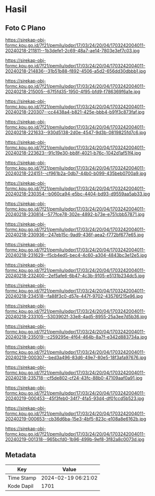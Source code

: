 # Hasil

## Foto C Plano

https://sirekap-obj-formc.kpu.go.id/7f21/pemilu/pdpr/17/03/24/20/04/1703242004011-20240218-211811--1b3defe1-2c69-48a7-ae14-7803e3ef7c03.jpg

https://sirekap-obj-formc.kpu.go.id/7f21/pemilu/pdpr/17/03/24/20/04/1703242004011-20240218-214836--31b51b88-f892-4506-a5d2-656dd30dbbb1.jpg

https://sirekap-obj-formc.kpu.go.id/7f21/pemilu/pdpr/17/03/24/20/04/1703242004011-20240218-215005--67f5fd35-1950-4f95-bfd9-f786369f6a1e.jpg

https://sirekap-obj-formc.kpu.go.id/7f21/pemilu/pdpr/17/03/24/20/04/1703242004011-20240218-220307--cc4438a4-b821-425e-bbb4-b91f3c873faf.jpg

https://sirekap-obj-formc.kpu.go.id/7f21/pemilu/pdpr/17/03/24/20/04/1703242004011-20240218-221633--930d5138-2d0e-4547-9d3b-0819825fd7c6.jpg

https://sirekap-obj-formc.kpu.go.id/7f21/pemilu/pdpr/17/03/24/20/04/1703242004011-20240218-223623--91c19e30-bb8f-4021-b76c-1042d1af51f4.jpg

https://sirekap-obj-formc.kpu.go.id/7f21/pemilu/pdpr/17/03/24/20/04/1703242004011-20240218-224151--cf961b2a-0db7-44b0-b099-435beb0700a9.jpg

https://sirekap-obj-formc.kpu.go.id/7f21/pemilu/pdpr/17/03/24/20/04/1703242004011-20240218-230354--b060ca94-e5bc-4404-bd93-d9559aa5ab33.jpg

https://sirekap-obj-formc.kpu.go.id/7f21/pemilu/pdpr/17/03/24/20/04/1703242004011-20240218-230814--577fce78-302e-4892-b73e-e751cbb57871.jpg

https://sirekap-obj-formc.kpu.go.id/7f21/pemilu/pdpr/17/03/24/20/04/1703242004011-20240218-230936--247eb15c-9ad9-436f-aea2-f772bf677e65.jpg

https://sirekap-obj-formc.kpu.go.id/7f21/pemilu/pdpr/17/03/24/20/04/1703242004011-20240218-231629--f5cb4ed5-bec4-4c60-a304-4843bc3e12e5.jpg

https://sirekap-obj-formc.kpu.go.id/7f21/pemilu/pdpr/17/03/24/20/04/1703242004011-20240218-232400--2ef5afe6-6b47-4c3b-9105-e5131b234dc5.jpg

https://sirekap-obj-formc.kpu.go.id/7f21/pemilu/pdpr/17/03/24/20/04/1703242004011-20240218-234518--fa88f3c0-d57e-447f-9702-43576f215e96.jpg

https://sirekap-obj-formc.kpu.go.id/7f21/pemilu/pdpr/17/03/24/20/04/1703242004011-20240218-233105--5303902f-33e8-4ad5-8955-25a3ee7d5b36.jpg

https://sirekap-obj-formc.kpu.go.id/7f21/pemilu/pdpr/17/03/24/20/04/1703242004011-20240218-235019--c259295e-4f64-464b-8a7f-e342d883734a.jpg

https://sirekap-obj-formc.kpu.go.id/7f21/pemilu/pdpr/17/03/24/20/04/1703242004011-20240219-000307--bed3a496-83d6-49e7-80e5-18f3afa97676.jpg

https://sirekap-obj-formc.kpu.go.id/7f21/pemilu/pdpr/17/03/24/20/04/1703242004011-20240218-235718--cf5de802-cf24-43fc-88b0-47109aaf0a91.jpg

https://sirekap-obj-formc.kpu.go.id/7f21/pemilu/pdpr/17/03/24/20/04/1703242004011-20240219-000453--45f3feb0-34f7-4fa5-93d4-df01ccd5b523.jpg

https://sirekap-obj-formc.kpu.go.id/7f21/pemilu/pdpr/17/03/24/20/04/1703242004011-20240219-000653--cb36d6ba-15e3-4bf5-823c-e108a8e6162b.jpg

https://sirekap-obj-formc.kpu.go.id/7f21/pemilu/pdpr/17/03/24/20/04/1703242004011-20240219-001318--965bcfd0-1b96-499b-9ef8-3f82a8c0073d.jpg


## Metadata

| Key        | Value               |
| ---------- | ------------------- |
| Time Stamp | 2024-02-19 06:21:02 |
| Kode Dapil | 1701                |




